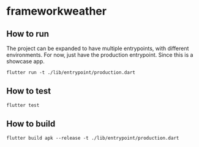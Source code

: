 # frameworkweather



## How to run

The project can be expanded to have multiple entrypoints, with different environments.
For now, just have the production entrypoint. Since this is a showcase app.

`flutter run -t ./lib/entrypoint/production.dart`

## How to test

`flutter test`

## How to build

`flutter build apk --release -t ./lib/entrypoint/production.dart`
